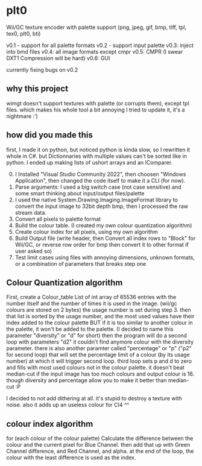 # plt0
Wii/GC texture encoder with palette support (png, jpeg, gif, bmp, tiff, tpl, tex0, plt0, bti)

v0.1 - support for all palette formats
v0.2 - support input palette
v0.3: inject into bmd files
v0.4: all image formats except cmpr
v0.5: CMPR (I swear DXT1 Compression will be hard)
v0.6: GUI

currently fixing bugs on v0.2

## why this project
wimgt doesn't support textures with palette (or corrupts them), except tpl files. which makes his whole tool a bit annoying
I tried to update it, it's a nightmare :')

## how did you made this
first, I made it on python, but noticed python is kinda slow, so I rewritten it whole in C#. but Dictionnaries with multiple values can't be sorted like in python.
I ended up making lists of ushort arrays and an IComparer.

0. I Installed "Visual Studio Community 2022", then choosen "Windows Application", then changed the code itself to make it a CLI (for now).
1. Parse arguments: I used a big switch case (not case sensitive) and some smart thinking about input/output files/palette
2. I used the native System.Drawing.Imaging.ImageFormat library to convert the input image to 32bit depth bmp, then I processed the raw stream data.
3. Convert all pixels to palette format
4. Build the colour table. (I created my own colour quantization algorithm)
5. Create colour index for all pixels, using my own algorithm
6. Build Output file (write header, then Convert all index rows to "Block" for Wii/GC, or reverse row order for bmp then convert it to other format if user asked so)
7. Test limit cases using files with annoying dimensions, unknown formats, or a combination of parameters that breaks step one

## Colour Quantization algorithm
First, create a Colour_table List of int array of 65536 entries with the number itself and the number of times it is used in the image.
(wii/gc colours are stored on 2 bytes) the usage number is set during step 3.
then that list is sorted by the usage number, and the most used values have their index added to the colour palette BUT
if it is too similar to another colour in the palette, it won't be added to the palette. (I decided to name this parameter "diversity" or "d" for short)
then the program will do a second loop with parameters "d2" it couldn't find anymore colour with the diversity parameter.
there is also another paramter called "percentage" or "p" ("p2" for second loop) that will set the percentage limit of a colour (by its usage number) at which it will trigger second loop.
third loop sets p and d to zero and fills with most used colours not in the colour palette.
it doesn't beat median-cut if the input image has too much colours and output colour is 16. though diversity and percentage allow you to make it better than median-cut :P

I decided to not add dithering at all. it's stupid to destroy a texture with noise. also it adds up an useless colour for CI4 ^^

## colour index algorithm
for (each colour of the colour palette)
  Calculate the difference between the colour and the current pixel for Blue Channel. then add that up with Green Channel difference, and Red Channel, and alpha.
at the end of the loop, the colour with the least difference is used as the index.
